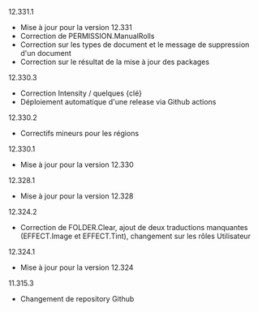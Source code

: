 12.331.1
- Mise à jour pour la version 12.331
- Correction de PERMISSION.ManualRolls
- Correction sur les types de document et le message de suppression d'un document
- Correction sur le résultat de la mise à jour des packages

12.330.3
- Correction Intensity / quelques {clé}
- Déploiement automatique d'une release via Github actions

12.330.2
- Correctifs mineurs pour les régions

12.330.1
- Mise à jour pour la version 12.330

12.328.1
- Mise à jour pour la version 12.328

12.324.2
- Correction de FOLDER.Clear, ajout de deux traductions manquantes (EFFECT.Image et EFFECT.Tint), changement sur les rôles Utilisateur

12.324.1
- Mise à jour pour la version 12.324

11.315.3
- Changement de repository Github